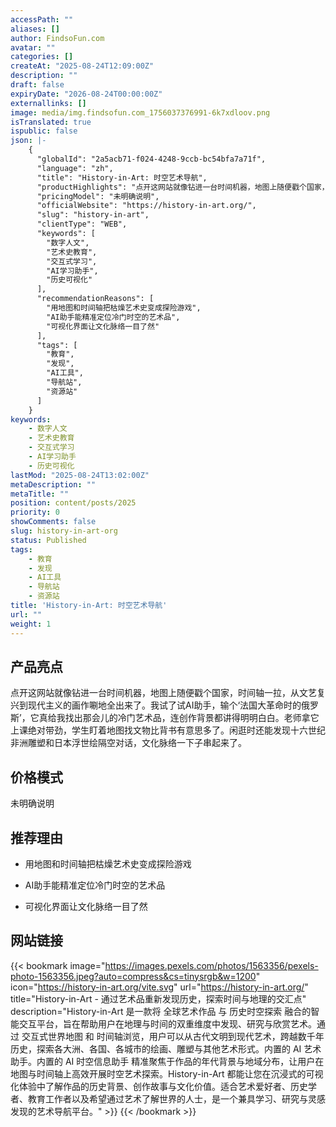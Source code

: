 ```yaml
---
accessPath: ""
aliases: []
author: FindsoFun.com
avatar: ""
categories: []
createAt: "2025-08-24T12:09:00Z"
description: ""
draft: false
expiryDate: "2026-08-24T00:00:00Z"
externallinks: []
image: media/img.findsofun.com_1756037376991-6k7xdloov.png
isTranslated: true
ispublic: false
json: |-
    {
      "globalId": "2a5acb71-f024-4248-9ccb-bc54bfa7a71f",
      "language": "zh",
      "title": "History-in-Art: 时空艺术导航",
      "productHighlights": "点开这网站就像钻进一台时间机器，地图上随便戳个国家，时间轴一拉，从文艺复兴到现代主义的画作唰地全出来了。我试了试AI助手，输个‘法国大革命时的俄罗斯’，它真给我找出那会儿的冷门艺术品，连创作背景都讲得明明白白。老师拿它上课绝对带劲，学生盯着地图找文物比背书有意思多了。闲逛时还能发现十六世纪非洲雕塑和日本浮世绘隔空对话，文化脉络一下子串起来了。",
      "pricingModel": "未明确说明",
      "officialWebsite": "https://history-in-art.org/",
      "slug": "history-in-art",
      "clientType": "WEB",
      "keywords": [
        "数字人文",
        "艺术史教育",
        "交互式学习",
        "AI学习助手",
        "历史可视化"
      ],
      "recommendationReasons": [
        "用地图和时间轴把枯燥艺术史变成探险游戏",
        "AI助手能精准定位冷门时空的艺术品",
        "可视化界面让文化脉络一目了然"
      ],
      "tags": [
        "教育",
        "发现",
        "AI工具",
        "导航站",
        "资源站"
      ]
    }
keywords:
    - 数字人文
    - 艺术史教育
    - 交互式学习
    - AI学习助手
    - 历史可视化
lastMod: "2025-08-24T13:02:00Z"
metaDescription: ""
metaTitle: ""
position: content/posts/2025
priority: 0
showComments: false
slug: history-in-art-org
status: Published
tags:
    - 教育
    - 发现
    - AI工具
    - 导航站
    - 资源站
title: 'History-in-Art: 时空艺术导航'
url: ""
weight: 1
---
```

## 产品亮点
点开这网站就像钻进一台时间机器，地图上随便戳个国家，时间轴一拉，从文艺复兴到现代主义的画作唰地全出来了。我试了试AI助手，输个‘法国大革命时的俄罗斯’，它真给我找出那会儿的冷门艺术品，连创作背景都讲得明明白白。老师拿它上课绝对带劲，学生盯着地图找文物比背书有意思多了。闲逛时还能发现十六世纪非洲雕塑和日本浮世绘隔空对话，文化脉络一下子串起来了。

## 价格模式
<!--more-->未明确说明

## 推荐理由
- 用地图和时间轴把枯燥艺术史变成探险游戏

- AI助手能精准定位冷门时空的艺术品

- 可视化界面让文化脉络一目了然

## 网站链接
{{< bookmark image="https://images.pexels.com/photos/1563356/pexels-photo-1563356.jpeg?auto=compress&cs=tinysrgb&w=1200" icon="https://history-in-art.org/vite.svg" url="https://history-in-art.org/" title="History-in-Art - 通过艺术品重新发现历史，探索时间与地理的交汇点" description="History-in-Art 是一款将 全球艺术作品 与 历史时空探索 融合的智能交互平台，旨在帮助用户在地理与时间的双重维度中发现、研究与欣赏艺术。通过 交互式世界地图 和 时间轴浏览，用户可以从古代文明到现代艺术，跨越数千年历史，探索各大洲、各国、各城市的绘画、雕塑与其他艺术形式。内置的 AI 艺术助手。内置的 AI 时空信息助手 精准聚焦于作品的年代背景与地域分布，让用户在地图与时间轴上高效开展时空艺术探索。History-in-Art 都能让您在沉浸式的可视化体验中了解作品的历史背景、创作故事与文化价值。适合艺术爱好者、历史学者、教育工作者以及希望通过艺术了解世界的人士，是一个兼具学习、研究与灵感发现的艺术导航平台。" >}}
{{< /bookmark >}}

